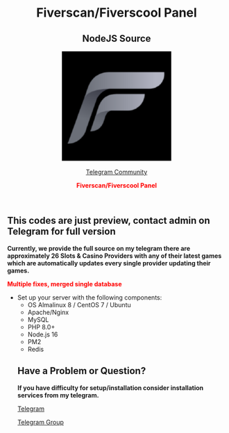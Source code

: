 <h1 align="center">Fiverscan/Fiverscool Panel</h1>
<h2 align="center">NodeJS Source</h2>

<p align="center">
<img src="https://github.com/zeusbyte/FiversCan/blob/main/fiverscan.png?raw=true" alt="Alt Text" width="50%">
</p>
<p align="center"><a href="https://t.me/goldsvet1" rel="nofollow">Telegram Community</a></p>

<p align="center"><span style="color:#ff0000"><strong>Fiverscan/Fiverscool Panel</strong></span></p>
<p>&nbsp;</p>

<h2>This codes are just preview, contact admin on Telegram for full version</h2>

<p><b>Currently, we provide the full source on my telegram there are approximately 26 Slots & Casino Providers with any of their latest games which are automatically updates every single provider updating their games.</p></b>

<p><span style="color:#ff0000"><strong>Multiple fixes, merged single database&nbsp;</strong></span><br />

<ul>
    <li>Set up your server with the following components:
        <ul>
            <li>OS Almalinux 8 / CentOS 7 / Ubuntu</li>
            <li>Apache/Nginx</li>
            <li>MySQL</li>
            <li>PHP 8.0+</li>
            <li>Node.js 16</li>
            <li>PM2</li>
            <li>Redis</li>
        </ul>
    </li>

<h2>Have a Problem or Question?</h2>
<p><b>If you have difficulty for setup/installation consider installation services from my telegram.</b></p>

<p dir="auto"><a href="https://t.me/TWFtYWggYWt1IHRha3V0IPCfpK" rel="nofollow">Telegram</a></p>
<p dir="auto"><a href="https://t.me/+WmIUKY73QeRkN2Q5" rel="nofollow">Telegram Group</a></p>
<p dir="auto">&nbsp;</p>

